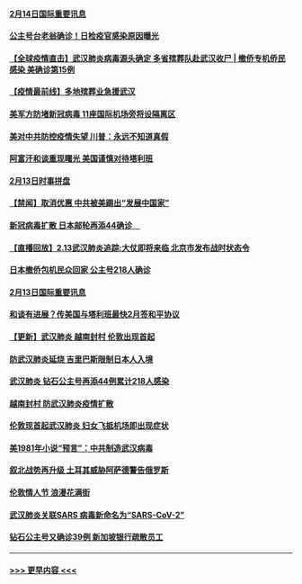 #### [2月14日国际重要讯息](../pages/prog202/a102777073.md?t=02141902) 
#### [公主号台老翁确诊！日检疫官感染原因曝光](../pages/prog202/a102777075.md?t=02141902) 
#### [【全球疫情直击】武汉肺炎病毒源头确定 多省殡葬队赴武汉收尸 | 撤侨专机侨民感染 美确诊第15例](../pages/prog202/a102777026.md?t=02141902) 
#### [【疫情最前线】多地殡葬业急援武汉](../pages/prog202/a102776986.md?t=02141902) 
#### [美军方防堵新冠病毒 11座国际机场旁将设隔离区](../pages/prog202/a102776870.md?t=02141902) 
#### [美对中共防控疫情失望 川普：永远不知道真假](../pages/prog202/a102776836.md?t=02141902) 
#### [阿富汗和谈重现曙光 美国谨慎对待塔利班](../pages/prog202/a102776748.md?t=02141902) 
#### [2月13日时事拼盘](../pages/prog202/a102776689.md?t=02141902) 
#### [【禁闻】取消优惠 中共被美踢出“发展中国家”](../pages/prog202/a102776670.md?t=02141902) 
#### [新冠病毒扩散 日本邮轮再添44确诊　](../pages/prog202/a102776518.md?t=02141902) 
#### [【直播回放】2.13武汉肺炎追踪:大仗即将来临 北京市发布战时状态令](../pages/prog202/a102776399.md?t=02141902) 
#### [日本撤侨包机民众回家 公主号218人确诊](../pages/prog202/a102776346.md?t=02141902) 
#### [2月13日国际重要讯息](../pages/prog202/a102776339.md?t=02141902) 
#### [和谈有进展？传美国与塔利班最快2月签和平协议](../pages/prog202/a102776291.md?t=02141902) 
#### [【更新】武汉肺炎 越南封村 伦敦出现首起](../pages/prog202/a102770740.md?t=02141902) 
#### [防武汉肺炎延烧 吉里巴斯限制日本人入境](../pages/prog202/a102776276.md?t=02141902) 
#### [武汉肺炎 钻石公主号再添44例累计218人感染](../pages/prog202/a102776089.md?t=02141902) 
#### [越南封村 防武汉肺炎疫情扩散](../pages/prog202/a102776214.md?t=02141902) 
#### [伦敦现首起武汉肺炎 妇女飞抵机场即出现症状](../pages/prog202/a102776031.md?t=02141902) 
#### [美1981年小说“预言”：中共制造武汉病毒](../pages/prog202/a102775980.md?t=02141902) 
#### [叙北战势再升级 土耳其威胁阿萨德警告俄罗斯](../pages/prog202/a102775904.md?t=02141902) 
#### [伦敦情人节 浪漫花满街](../pages/prog202/a102775786.md?t=02141902) 
#### [武汉肺炎关联SARS 病毒新命名为“SARS-CoV-2”](../pages/prog202/a102775719.md?t=02141902) 
#### [钻石公主号又确诊39例 新加坡银行疏散员工](../pages/prog202/a102775691.md?t=02141902) 

----
#### [ >>> 更早内容 <<< ](../indexes/prog202-earlier.md)
